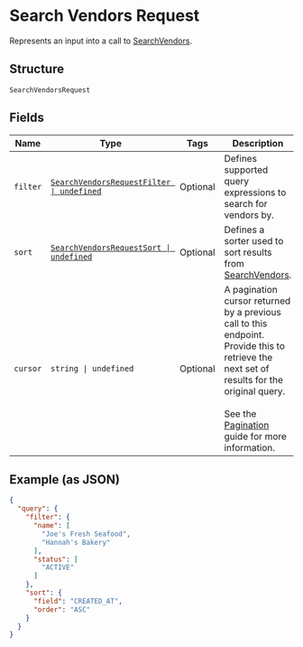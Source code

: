 
# Search Vendors Request

Represents an input into a call to [SearchVendors](../../doc/api/vendors.md#search-vendors).

## Structure

`SearchVendorsRequest`

## Fields

| Name | Type | Tags | Description |
|  --- | --- | --- | --- |
| `filter` | [`SearchVendorsRequestFilter \| undefined`](../../doc/models/search-vendors-request-filter.md) | Optional | Defines supported query expressions to search for vendors by. |
| `sort` | [`SearchVendorsRequestSort \| undefined`](../../doc/models/search-vendors-request-sort.md) | Optional | Defines a sorter used to sort results from [SearchVendors](../../doc/api/vendors.md#search-vendors). |
| `cursor` | `string \| undefined` | Optional | A pagination cursor returned by a previous call to this endpoint.<br>Provide this to retrieve the next set of results for the original query.<br><br>See the [Pagination](https://developer.squareup.com/docs/working-with-apis/pagination) guide for more information. |

## Example (as JSON)

```json
{
  "query": {
    "filter": {
      "name": [
        "Joe's Fresh Seafood",
        "Hannah's Bakery"
      ],
      "status": [
        "ACTIVE"
      ]
    },
    "sort": {
      "field": "CREATED_AT",
      "order": "ASC"
    }
  }
}
```

